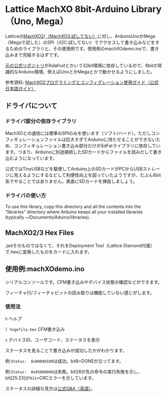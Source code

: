 # Lattice MachXO 8bit-Arduino Library （Uno, Mega） #

Latticeの[MachXO2](http://www.latticesemi.com/en/Products/FPGAandCPLD/MachXO2)/[（MachXO3:試してない）](http://www.latticesemi.com/en/Products/FPGAandCPLD/MachXO3)に対し、ArduinoUnoかMega（Megaで試した）のSPI（/I2C:試してない）でアクセスして書き込みなどをするためのライブラリと、その使用例です。使用例のmachXOdemo.inoで、書き込みまで完結するはずです。

[元の公式リポジトリ](https://github.com/gsteiert-lscc/MachXO_Library)がAdafruitとかいう32bit環境に依存しているので、8bitの常識的なArduino環境、例えばUnoとかMegaとかで動かせるようにしました。

参考資料:
[MachXO2プログラミングとコンフィグレーション使用ガイド（公式日本語ガイド）](https://www.latticesemi.com/-/media/LatticeSemi/Documents/ApplicationNotes/MO/MachXO2ProgrammingandConfigurationUsageGuideJapaneseLanguageVersion.ashx?document_id=48276)

## ドライバについて ##

### ドライバ部分の依存ライブラリ ###

MachXOとの通信には標準のSPIのみを使います（ソフト/ハード）。ただしコンフィギュレーションファイルは巨大すぎてArduinoに持たせることができないため、コンフィギュレーション書き込み部分だけがSdFatライブラリに依存しています。つまり、Arduinoに別途接続したSDカードからファイルを読みだして書き込むようになっています。

公式ではTinyUSBなどを駆使してArduino上のSDカードがPCからUSBストレージに見えるようにするなどして利便性向上を図っていたようですが、たぶん8bit系でやることではありません。素直にSDカードを挿抜しましょう。

### ドライバの使い方 ###

To use this library, copy this directory and all the contents into the "libraries" directory where Arduino keeps all your installed libraries (typically ~/Documents/Aduino/libraries).

## MachXO2/3 Hex Files ##

.jedそのものではなくて、それをDeployment Tool（Lattice Diamond付属）で.hexに変換したものをカードに入れます。

## 使用例:machXOdemo.ino ##

シリアルコンソールです。CFM書き込みやデバイス状態の確認などができます。

フィーチャ行/フィーチャビットの読み取りは機能していない感じがします。

### 使用法 ###
`h`
ヘルプ

`l hogefile.hex`
CFM書き込み

`x`
デバイスID、ユーザコード、ステータスを表示

ステータスを見ることで書き込みが成功したかがわかります。

例:`Status:  0x00080100`は成功。bit8=DONEが立ってます。

例:`Status:  0x05880000`は失敗。bit26が先の命令の実行失敗を示し、bit[25:23]が`011`=CRCエラーを示しています。

ステータスの詳細な見方は[公式Q&A（英語）](https://www.latticesemi.com/ja-JP/Support/AnswerDatabase/4/9/0/4902)。

